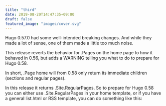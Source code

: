 ```yaml
---
title: "third"
date: 2019-08-20T14:47:35+09:00
draft: false
featured_image: "images/cover.svg"
---
```

Hugo 0.57.0 had some well-intended breaking changes. And while they made a lot of sense, one of them made a little too much noise.

This release reverts the behavior for .Pages on the home page to how it behaved in 0.56, but adds a WARNING telling you what to do to prepare for Hugo 0.58.

In short, .Page home will from 0.58 only return its immediate children (sections and regular pages).

In this release it returns .Site.RegularPages. So to prepare for Hugo 0.58 you can either use .Site.RegularPages in your home template, or if you have a general list.html or RSS template, you can do something like this:



